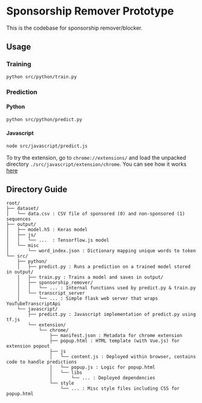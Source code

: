 # Sponsorship Remover Prototype

This is the codebase for sponsorship remover/blocker.

## Usage

### Training

```bash
python src/python/train.py
```

### Prediction

#### Python
```bash
python src/python/predict.py
```

#### Javascript
```bash
node src/javascript/predict.js
```

To try the extension, go to `chrome://extensions/` and load the unpacked directory `./src/javascript/extension/chrome`.
You can see how it works [here](https://youtu.be/stkBeRPUHqQ)

## Directory Guide
```
root/
├── dataset/
│   └── data.csv : CSV file of sponsored (0) and non-sponsored (1) sequences
├── output/
│   ├── model.h5 : Keras model
│   ├── js/
│   │   └── ...  : Tensorflow.js model
│   └── misc
│       └── word_index.json : Dictionary mapping unique words to token
└── src/
    ├── python/
    │   ├── predict.py : Runs a prediction on a trained model stored in output/
    │   ├── train.py : Trains a model and saves in output/
    │   ├── sponsorship_remover/
    │   │   └── ... : Internal functions used by predict.py & train.py
    │   └── transcript_server
    │       └── ... : Simple flask web server that wraps YouTubeTranscriptApi
    └── javascript/
        ├── predict.py : Javascript implementation of predict.py using tf.js
        └── extension/
            └── chrome/
                ├── manifest.json : Metadata for chrome extension
                ├── popup.html : HTML template (with Vue.js) for extension popout
                ├── js
                │   └── content.js : Deployed within browser, contains code to handle predictions
                │   └── popup.js : Logic for popup.html
                │   └── libs
                │       └── ... : Deployed dependencies
                └── style
                    └── ... : Misc style files including CSS for popup.html
```
